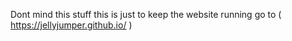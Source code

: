 Dont mind this stuff this is just to keep the website running go to ( https://jellyjumper.github.io/ )
